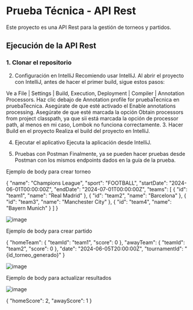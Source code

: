 # Prueba Técnica - API Rest

Este proyecto es una API Rest para la gestión de torneos y partidos.

## Ejecución de la API Rest

### 1. Clonar el repositorio

2. Configuración en IntelliJ
Recomiendo usar IntelliJ. Al abrir el proyecto con IntelliJ, antes de hacer el primer build, sigue estos pasos:

Ve a File | Settings | Build, Execution, Deployment | Compiler | Annotation Processors.
Haz clic debajo de Annotation profile for pruebaTecnica en pruebaTecnica.
Asegúrate de que esté activado el Enable annotations processing.
Asegúrate de que esté marcada la opción Obtain processors from project classpath, ya que sii está marcada la opción de processor path, al menos en mi caso, Lombok no funciona correctamente.
3. Hacer Build en el proyecto
Realiza el build del proyecto en IntelliJ.

4. Ejecutar el aplicativo
Ejecuta la aplicación desde IntelliJ.

5. Pruebas con Postman
Finalmente, ya se pueden hacer pruebas desde Postman con los mismos endpoints dados en la guía de la prueba.

Ejemplo de body para crear torneo

{
  "name": "Champions League",
  "sport": "FOOTBALL",
  "startDate": "2024-06-01T00:00:00Z",
  "endDate": "2024-07-01T00:00:00Z",
  "teams": [
    { "id": "team1", "name": "Real Madrid" },
    { "id": "team2", "name": "Barcelona" },
    { "id": "team3", "name": "Manchester City" },
    { "id": "team4", "name": "Bayern Munich" }
  ]
}


![image](https://github.com/user-attachments/assets/0f1ce405-7185-4b9e-b638-8501e37753fa)


Ejemplo de body para crear partido

{
  "homeTeam": { "teamId": "team1", "score": 0 },
  "awayTeam": { "teamId": "team2", "score": 0 },
  "date": "2024-06-05T20:00:00Z",
  "tournamentId": "{id_torneo_generado}"
}

![image](https://github.com/user-attachments/assets/33739f7f-f0f9-4da4-b530-e4eeb9a1a245)


Ejemplo de body para actualizar resultados

![image](https://github.com/user-attachments/assets/c3c739c1-fc40-409e-8f70-49429522b240)

{
  "homeScore": 2,
  "awayScore": 1
}
